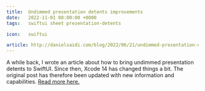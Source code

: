 ```yaml
---
title:  Undimmed presentation detents improvements
date:   2022-11-01 08:00:00 +0000
tags:   swiftui sheet presentation-detents

icon:   swiftui

article: http://danielsaidi.com/blog/2022/06/21/undimmed-presentation-detents-in-swiftui
---
```


A while back, I wrote an article about how to bring undimmed presentation detents to SwiftUI. Since then, Xcode 14 has changed things a bit. The original post has therefore been updated with new information and capabilities. [Read more here.]({{page.article}}) 